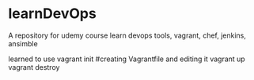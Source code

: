 # learnDevOps
A repository for udemy course learn devops tools, vagrant, chef, jenkins, ansimble

learned to use
    vagrant init #creating Vagrantfile and editing it
    vagrant up
    vagrant destroy
